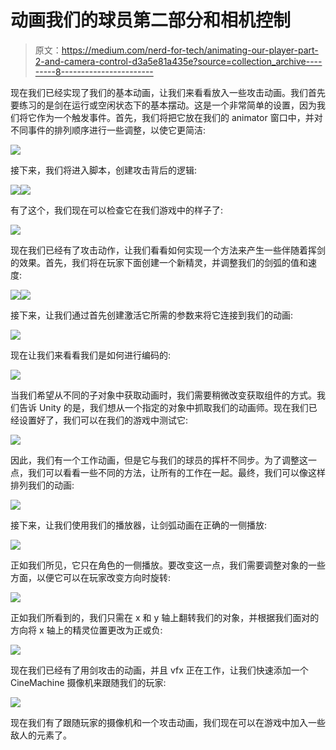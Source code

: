 # 动画我们的球员第二部分和相机控制

> 原文：<https://medium.com/nerd-for-tech/animating-our-player-part-2-and-camera-control-d3a5e81a435e?source=collection_archive---------8----------------------->

现在我们已经实现了我们的基本动画，让我们来看看放入一些攻击动画。我们首先要练习的是剑在运行或空闲状态下的基本摆动。这是一个非常简单的设置，因为我们将它作为一个触发事件。首先，我们将把它放在我们的 animator 窗口中，并对不同事件的排列顺序进行一些调整，以使它更简洁:

![](img/c19f0ba81e68dcdbc4c12dc7fca7c009.png)

接下来，我们将进入脚本，创建攻击背后的逻辑:

![](img/214c99c871a00ba8551070c967cf447c.png)![](img/64c1a465c1a3597f559236d1f9f5aa17.png)

有了这个，我们现在可以检查它在我们游戏中的样子了:

![](img/b7edb6627265747e05fb903ddc717a30.png)

现在我们已经有了攻击动作，让我们看看如何实现一个方法来产生一些伴随着挥剑的效果。首先，我们将在玩家下面创建一个新精灵，并调整我们的剑弧的值和速度:

![](img/a4785d3c9041fab17ebc57bbd62585eb.png)![](img/4ecc477ea38eb12dbc362b48cad9baf9.png)

接下来，让我们通过首先创建激活它所需的参数来将它连接到我们的动画:

![](img/006f9f57dddd0e0255ef690719e33e59.png)

现在让我们来看看我们是如何进行编码的:

![](img/1c7923546d03663c297ae66813599a93.png)

当我们希望从不同的子对象中获取动画时，我们需要稍微改变获取组件的方式。我们告诉 Unity 的是，我们想从一个指定的对象中抓取我们的动画师。现在我们已经设置好了，我们可以在我们的游戏中测试它:

![](img/563723f396189e57393abd43bd1c413f.png)

因此，我们有一个工作动画，但是它与我们的球员的挥杆不同步。为了调整这一点，我们可以看看一些不同的方法，让所有的工作在一起。最终，我们可以像这样排列我们的动画:

![](img/db2ab28878cfd1cf7cb88c3f3e6c479d.png)

接下来，让我们使用我们的播放器，让剑弧动画在正确的一侧播放:

![](img/37fbff28555bc6370949a4160e3a8509.png)

正如我们所见，它只在角色的一侧播放。要改变这一点，我们需要调整对象的一些方面，以便它可以在玩家改变方向时旋转:

![](img/6754a3f628a224fadc9fff2124791a95.png)

正如我们所看到的，我们只需在 x 和 y 轴上翻转我们的对象，并根据我们面对的方向将 x 轴上的精灵位置更改为正或负:

![](img/b169e26c8589798abe283684d4afc444.png)

现在我们已经有了用剑攻击的动画，并且 vfx 正在工作，让我们快速添加一个 CineMachine 摄像机来跟随我们的玩家:

![](img/14890e5c11c56d63200684a3ad7ce291.png)

现在我们有了跟随玩家的摄像机和一个攻击动画，我们现在可以在游戏中加入一些敌人的元素了。